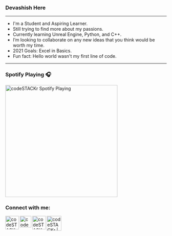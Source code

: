 ### Devashish Here
---
- I'm a Student and Aspiring Learner.
- Still trying to find more about my passions.
- Currently learning Unreal Engine, Python, and C++.
- I’m looking to collaborate on any new ideas that you think would be worth my time.
- 2021 Goals: Excel in Basics.
- Fun fact: Hello world wasn't my first line of code.
---
### Spotify Playing 🎧

[<img src="https://now-playing-novatorem-0evashish.vercel.app/api/spotify-playing" alt="codeSTACKr Spotify Playing" width="350" />](https://open.spotify.com/user/vortexgamar?si=kVTAsw_-TjCiMgn87q5_gA)

### Connect with me:

[<img align="left" alt="codeSTACKr | Twitter" width="42px" src="https://image.flaticon.com/icons/png/512/733/733579.png" />][twitter]
[<img align="left" alt="codeSTACKr | LinkedIn" width="36px" src="https://image.flaticon.com/icons/png/512/2111/2111499.png" />][linkedin]
[<img align="left" alt="codeSTACKr | Reddit" width="42px" src="https://image.flaticon.com/icons/png/512/2111/2111589.png" />][reddit]
[<img align="left" alt="codeSTACKr | YouTube" width="46px" src="https://image.flaticon.com/icons/png/512/1384/1384060.png" />][youtube]


</details>

[twitter]: https://twitter.com/Dexashish
[youtube]: https://www.youtube.com/channel/UC-PsRgaB8FlKrJjI4Wy_8ZQ
[linkedin]: https://linkedin.com/in/dexashish
[reddit]: https://www.reddit.com/user/0avortex/
